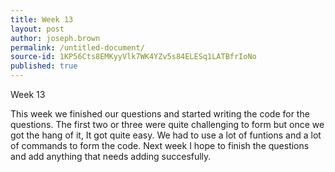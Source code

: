 ```yaml
---
title: Week 13
layout: post
author: joseph.brown
permalink: /untitled-document/
source-id: 1KP56Cts8EMKyyVlk7WK4YZv5s84ELESq1LATBfrIoNo
published: true
---
```

Week 13

This week we finished our questions and started writing the code for the questions. The first two or three were quite challenging to form but once we got the hang of it, It got quite easy. We had to use a lot of funtions and a lot of commands to form the code. Next week I hope to finish the questions and add anything that needs adding succesfully.

